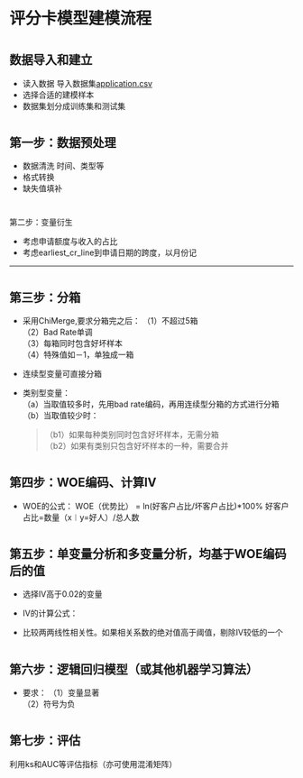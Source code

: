 ﻿评分卡模型建模流程
====  
#
数据导入和建立 
-------
* 读入数据 
导入数据集[application.csv](https://github.com/yanx27/ScoreCard-Model-based-on-Machine-Learning/blob/master/application.csv)
* 选择合适的建模样本 
* 数据集划分成训练集和测试集
#
第一步：数据预处理
-------
* 数据清洗
时间、类型等
* 格式转换 
* 缺失值填补
#
第二步：变量衍生
* 考虑申请额度与收入的占比
* 考虑earliest_cr_line到申请日期的跨度，以月份记
-------
#
第三步：分箱
-------
* 采用ChiMerge,要求分箱完之后：
（1）不超过5箱<br> 
（2）Bad Rate单调<br> 
（3）每箱同时包含好坏样本<br> 
（4）特殊值如－1，单独成一箱<br>

* 连续型变量可直接分箱<br> 
* 类别型变量：<br> 
（a）当取值较多时，先用bad rate编码，再用连续型分箱的方式进行分箱<br> 
（b）当取值较少时：<br> 
  >（b1）如果每种类别同时包含好坏样本，无需分箱<br> 
  >（b2）如果有类别只包含好坏样本的一种，需要合并<br> 
#
第四步：WOE编码、计算IV
-------
* WOE的公式：
      WOE（优势比） = ln(好客户占比/坏客户占比)*100%
      好客户占比=数量（x︱y=好人）/总人数
#
第五步：单变量分析和多变量分析，均基于WOE编码后的值
-------
* 选择IV高于0.02的变量
* IV的计算公式：

* 比较两两线性相关性。如果相关系数的绝对值高于阈值，剔除IV较低的一个
# 
第六步：逻辑回归模型（或其他机器学习算法）
-------
* 要求：
（1）变量显著<br> 
（2）符号为负<br> 
#
第七步：评估
-------
利用ks和AUC等评估指标（亦可使用混淆矩阵）